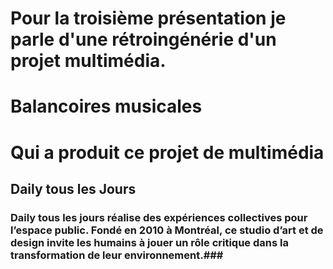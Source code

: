 # Pour la troisième présentation je parle d'une rétroingénérie d'un projet multimédia. #

# Balancoires musicales #

# Qui a produit ce projet de multimédia ##

## Daily tous les Jours ##
### Daily tous les jours réalise des expériences collectives pour l’espace public. Fondé en 2010 à Montréal, ce studio d’art et de design invite les humains à jouer un rôle critique dans la transformation de leur environnement.###

